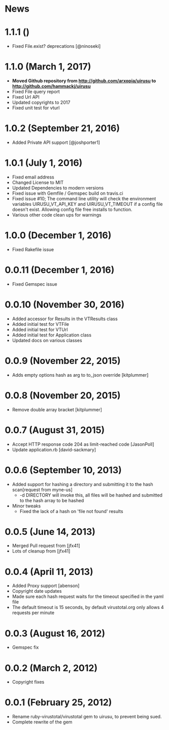 # News

# 1.1.1 ()
- Fixed File.exist? deprecations [@ninoseki]

# 1.1.0 (March 1, 2017)
- **Moved Github repository from http://github.com/arxopia/uirusu to http://github.com/hammackj/uirusu**
- Fixed File query report
- Fixed Url API
- Updated copyrights to 2017
- Fixed unit test for vturl

# 1.0.2 (September 21, 2016)
- Added Private API support [@joshporter1]

# 1.0.1 (July 1, 2016)
- Fixed email address
- Changed License to MIT
- Updated Dependencies to modern versions
- Fixed issue with Gemfile / Gemspec build on travis.ci
- Fixed issue #10; The command line utility will check the environment variables UIRUSU_VT_API_KEY and UIRUSU_VT_TIMEOUT if a config file doesn't exist. Allowing config file free installs to function.
- Various other code clean ups for warnings

# 1.0.0 (December 1, 2016)
- Fixed Rakefile issue

# 0.0.11 (December 1, 2016)
- Fixed Gemspec issue

# 0.0.10 (November 30, 2016)
- Added accessor for Results in the VTResults class
- Added initial test for VTFile
- Added initial test for VTUrl
- Added initial test for Application class
- Updated docs on various classes

# 0.0.9 (November 22, 2015)
- Adds empty options hash as arg to to_json override [kitplummer]

# 0.0.8 (November 20, 2015)
- Remove double array bracket [kitplummer]

# 0.0.7 (August 31, 2015)
- Accept HTTP response code 204 as limit-reached code [JasonPoll]
- Update application.rb [david-sackmary]

# 0.0.6 (September 10, 2013)
- Added support for hashing a directory and submitting it to the hash scan[request from myne-us]
	- -d DIRECTORY will invoke this, all files will be hashed and submitted to the hash array to be hashed
- Minor tweaks
	- Fixed the lack of a hash on 'file not found' results

# 0.0.5 (June 14, 2013)
- Merged Pull request from [jfx41]
- Lots of cleanup from [jfx41]

# 0.0.4 (April 11, 2013)
- Added Proxy support [abenson]
- Copyright date updates
- Made sure each hash request waits for the timeout specified in the yaml file
- The default timeout is 15 seconds, by default virustotal.org only allows 4 requests per minute

# 0.0.3 (August 16, 2012)
- Gemspec fix

# 0.0.2 (March 2, 2012)
- Copyright fixes

# 0.0.1 (February 25, 2012)
- Rename ruby-virustotal/virustotal gem to uirusu, to prevent being sued.
- Complete rewrite of the gem
